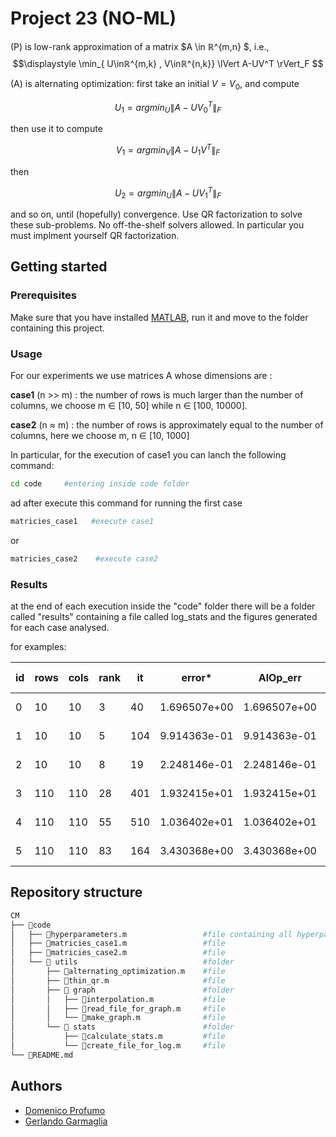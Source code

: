# Project 23 (NO-ML)

(P) is low-rank approximation of a matrix $A \in ℝ^{m,n} $, i.e., 
$$\displaystyle \min_{ U\inℝ^{m,k} , V\inℝ^{n,k}} \lVert A-UV^T \rVert_F $$

(A) is alternating optimization: first take an initial $V = V_0$, and compute

$$  U_1 = arg min_{U} \lVert A-UV_0^T \rVert_{F} $$

then use it to compute

$$  V_1 = arg min_{V} \lVert A-U_1V^T \rVert_{F} $$

then 

$$  U_2 = arg min_U \lVert A-UV_1^T \rVert_{F} $$

and so on, until (hopefully) convergence. Use QR factorization to solve these sub-problems. No off-the-shelf solvers allowed. In particular you must implment yourself QR factorization.

## Getting started

### Prerequisites 

Make sure that you have installed [MATLAB](https://it.mathworks.com/products/matlab/student.html), run it and move to the folder containing this project.

### Usage

For our experiments we use matrices A whose dimensions are :

**case1** (n >> m) : the number of rows is much larger than the number of columns, we choose
m ∈ [10, 50] while n ∈ [100, 10000].

**case2** (n ≈ m) : the number of rows is approximately equal to the number of columns, here we choose
m, n ∈ [10, 1000]

In particular, for the execution of case1 you can lanch the following command:
```bash
cd code     #entering inside code folder
```
ad after execute this command for running the first case
```bash
matricies_case1   #execute case1
```
or 
```bash
matricies_case2    #execute case2
```

### Results

at the end of each execution inside the "code" folder there will be a folder called "results" containing a file called log_stats and the figures generated for each case analysed.

for examples:

|  id | rows | cols | rank | it  | error* |  AlOp_err	|	svd_error	|  (AlOp_err-error*)/error*    | (svd_err-error*)/error*   |   timer_opt	| timer_svd |
|-----|------|------|------|-----|--------|-------------|---------------|----------------------------|---------------------------|--------------|-------------|
0  |  10 | 10  | 3  | 40  |	1.696507e+00 | 1.696507e+00 | 1.696507e+00 | 0.000000e+00 | 0.000000e+00 | 2.422530e-02 | 6.431580e-02
1  |  10 | 10  | 5  | 104 | 9.914363e-01 | 9.914363e-01 | 9.914363e-01 | 0.000000e+00 | 0.000000e+00 | 5.374200e-03 | 6.401320e-02
2  |  10 | 10  | 8  | 19  |	2.248146e-01 | 2.248146e-01 | 2.248146e-01 | 0.000000e+00 | 1.234599e-16 | 8.723000e-04 | 6.402540e-02
3  | 110 | 110 | 28 | 401 | 1.932415e+01 | 1.932415e+01 | 1.932415e+01 | 3.676968e-16 | 0.000000e+00 | 3.894258e-01 | 1.350430e-02
4  | 110 | 110 | 55 | 510 | 1.036402e+01 | 1.036402e+01 | 1.036402e+01 | 0.000000e+00 | 1.199776e-15 | 7.527133e-01 | 1.418680e-02
5  | 110 | 110 | 83 | 164 | 3.430368e+00 | 3.430368e+00 | 3.430368e+00 | 0.000000e+00 | 5.178327e-16 | 3.688086e-01 | 1.352460e-02


## Repository structure
```bash
CM
├── 📂code
│   ├── 📄hyperparameters.m                 #file containing all hyperparameters used
│   ├── 📄matricies_case1.m                 #file
│   ├── 📄matricies_case2.m                 #file
│   └── 📂 utils                            #folder
│       ├── 📄alternating_optimization.m    #file 
│       ├── 📄thin_qr.m                     #file
│       ├── 📂 graph                        #folder
│       │   ├── 📄interpolation.m           #file
│       │   ├── 📄read_file_for_graph.m     #file
│       │   └── 📄make_graph.m              #file 
│       └── 📂 stats                        #folder
│           ├── 📄calculate_stats.m         #file 
│           └── 📄create_file_for_log.m     #file 
└── 📄README.md
```

## Authors
- [Domenico Profumo]()
- [Gerlando Garmaglia]()
